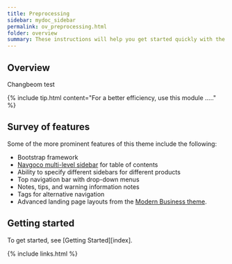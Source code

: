 ```yaml
---
title: Preprocessing
sidebar: mydoc_sidebar
permalink: ov_preprocessing.html
folder: overview
summary: These instructions will help you get started quickly with the theme.....
---
```


## Overview

Changbeom test

{% include tip.html content="For a better efficiency, use this module ....." %}

## Survey of features

Some of the more prominent features of this theme include the following:

* Bootstrap framework
* [Navgoco multi-level sidebar](http://www.komposta.net/article/navgoco) for table of contents
* Ability to specify different sidebars for different products
* Top navigation bar with drop-down menus
* Notes, tips, and warning information notes
* Tags for alternative navigation
* Advanced landing page layouts from the [Modern Business theme](http://startbootstrap.com/template-overviews/modern-business/).

## Getting started

To get started, see [Getting Started][index].

{% include links.html %}
